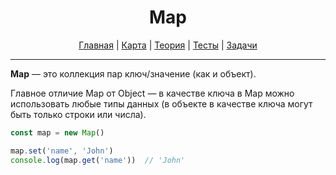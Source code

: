 <div align="center">

# Map

[Главная](https://github.com/dollaween/junior-roadmap/)
|
[Карта](/roadmap/README.md)
|
[Теория](/theory/README.md)
|
[Тесты](/tests/README.md)
|
[Задачи](/tasks/README.md)

</div>

---

**Map** — это коллекция пар ключ/значение (как и объект).

Главное отличие Map от Object — в качестве ключа в Map можно использовать любые типы данных (в объекте в качестве ключа могут быть только строки или числа).

```js
const map = new Map()

map.set('name', 'John')
console.log(map.get('name'))  // 'John'
```

